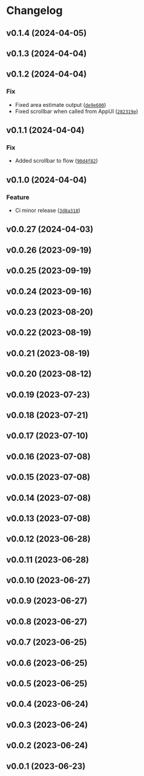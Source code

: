 # Changelog

<!--next-version-placeholder-->

## v0.1.4 (2024-04-05)



## v0.1.3 (2024-04-04)



## v0.1.2 (2024-04-04)

### Fix

* Fixed area estimate output ([`de9e600`](https://github.com/leogolds/ConfluentFUCCI/commit/de9e600e9a107fdbfd88cf5e66d06cc8ceaff656))
* Fixed scrollbar when called from AppUI ([`282319e`](https://github.com/leogolds/ConfluentFUCCI/commit/282319edf28188b9e20fbed8c43e691eea8581ab))

## v0.1.1 (2024-04-04)

### Fix

* Added scrollbar to flow ([`90d4f82`](https://github.com/leogolds/ConfluentFUCCI/commit/90d4f82ba5f544f98d842947fdf435a93df3c516))

## v0.1.0 (2024-04-04)

### Feature

* Ci minor release ([`3d8a318`](https://github.com/leogolds/ConfluentFUCCI/commit/3d8a3180813baf603e54645e91c0bae95dde5a6c))

## v0.0.27 (2024-04-03)



## v0.0.26 (2023-09-19)



## v0.0.25 (2023-09-19)



## v0.0.24 (2023-09-16)



## v0.0.23 (2023-08-20)



## v0.0.22 (2023-08-19)



## v0.0.21 (2023-08-19)



## v0.0.20 (2023-08-12)



## v0.0.19 (2023-07-23)



## v0.0.18 (2023-07-21)



## v0.0.17 (2023-07-10)



## v0.0.16 (2023-07-08)



## v0.0.15 (2023-07-08)



## v0.0.14 (2023-07-08)



## v0.0.13 (2023-07-08)



## v0.0.12 (2023-06-28)



## v0.0.11 (2023-06-28)



## v0.0.10 (2023-06-27)



## v0.0.9 (2023-06-27)



## v0.0.8 (2023-06-27)



## v0.0.7 (2023-06-25)



## v0.0.6 (2023-06-25)



## v0.0.5 (2023-06-25)



## v0.0.4 (2023-06-24)



## v0.0.3 (2023-06-24)



## v0.0.2 (2023-06-24)



## v0.0.1 (2023-06-23)


